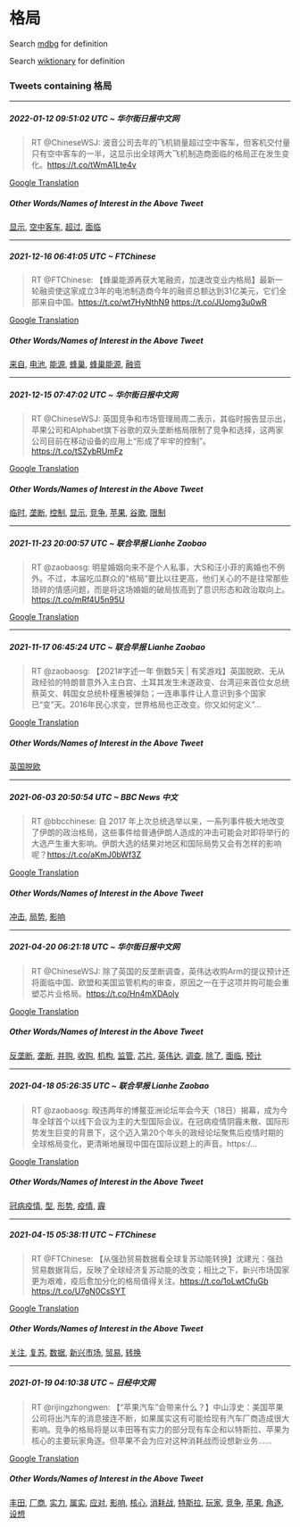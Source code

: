 # 格局

Search [mdbg](https://www.mdbg.net/chinese/dictionary?page=worddict&wdrst=0&wdqb=格局) for definition

Search [wiktionary](https://en.wiktionary.org/wiki/格局) for definition

### Tweets containing 格局

___
##### 2022-01-12 09:51:02 UTC ~ 华尔街日报中文网
> RT @ChineseWSJ: 波音公司去年的飞机销量超过空中客车，但客机交付量只有空中客车的一半，这显示出全球两大飞机制造商面临的格局正在发生变化。https://t.co/tWmA1Lte4v

[Google Translation](https://translate.google.com/?hi=en&tab=TT&sl=zh-CN&tl=en&op=translate&text=RT+%40ChineseWSJ%3A+%E6%B3%A2%E9%9F%B3%E5%85%AC%E5%8F%B8%E5%8E%BB%E5%B9%B4%E7%9A%84%E9%A3%9E%E6%9C%BA%E9%94%80%E9%87%8F%E8%B6%85%E8%BF%87%E7%A9%BA%E4%B8%AD%E5%AE%A2%E8%BD%A6%EF%BC%8C%E4%BD%86%E5%AE%A2%E6%9C%BA%E4%BA%A4%E4%BB%98%E9%87%8F%E5%8F%AA%E6%9C%89%E7%A9%BA%E4%B8%AD%E5%AE%A2%E8%BD%A6%E7%9A%84%E4%B8%80%E5%8D%8A%EF%BC%8C%E8%BF%99%E6%98%BE%E7%A4%BA%E5%87%BA%E5%85%A8%E7%90%83%E4%B8%A4%E5%A4%A7%E9%A3%9E%E6%9C%BA%E5%88%B6%E9%80%A0%E5%95%86%E9%9D%A2%E4%B8%B4%E7%9A%84%E6%A0%BC%E5%B1%80%E6%AD%A3%E5%9C%A8%E5%8F%91%E7%94%9F%E5%8F%98%E5%8C%96%E3%80%82https%3A%2F%2Ft.co%2FtWmA1Lte4v)
##### Other Words/Names of Interest in the Above Tweet
[显示](显示.md), [空中客车](空中客车.md), [超过](超过.md), [面临](面临.md)
___
##### 2021-12-16 06:41:05 UTC ~ FTChinese
> RT @FTChinese: 【蜂巢能源再获大笔融资，加速改变业内格局】最新一轮融资使这家成立3年的电池制造商今年的融资总额达到31亿美元，它们全部来自中国。https://t.co/wt7HyNthN9 https://t.co/JUomg3u0wR

[Google Translation](https://translate.google.com/?hi=en&tab=TT&sl=zh-CN&tl=en&op=translate&text=RT+%40FTChinese%3A+%E3%80%90%E8%9C%82%E5%B7%A2%E8%83%BD%E6%BA%90%E5%86%8D%E8%8E%B7%E5%A4%A7%E7%AC%94%E8%9E%8D%E8%B5%84%EF%BC%8C%E5%8A%A0%E9%80%9F%E6%94%B9%E5%8F%98%E4%B8%9A%E5%86%85%E6%A0%BC%E5%B1%80%E3%80%91%E6%9C%80%E6%96%B0%E4%B8%80%E8%BD%AE%E8%9E%8D%E8%B5%84%E4%BD%BF%E8%BF%99%E5%AE%B6%E6%88%90%E7%AB%8B3%E5%B9%B4%E7%9A%84%E7%94%B5%E6%B1%A0%E5%88%B6%E9%80%A0%E5%95%86%E4%BB%8A%E5%B9%B4%E7%9A%84%E8%9E%8D%E8%B5%84%E6%80%BB%E9%A2%9D%E8%BE%BE%E5%88%B031%E4%BA%BF%E7%BE%8E%E5%85%83%EF%BC%8C%E5%AE%83%E4%BB%AC%E5%85%A8%E9%83%A8%E6%9D%A5%E8%87%AA%E4%B8%AD%E5%9B%BD%E3%80%82https%3A%2F%2Ft.co%2Fwt7HyNthN9+https%3A%2F%2Ft.co%2FJUomg3u0wR)
##### Other Words/Names of Interest in the Above Tweet
[来自](来自.md), [电池](电池.md), [能源](能源.md), [蜂巢](蜂巢.md), [蜂巢能源](蜂巢能源.md), [融资](融资.md)
___
##### 2021-12-15 07:47:02 UTC ~ 华尔街日报中文网
> RT @ChineseWSJ: 英国竞争和市场管理局周二表示，其临时报告显示出，苹果公司和Alphabet旗下谷歌的双头垄断格局限制了竞争和选择，这两家公司目前在移动设备的应用上“形成了牢牢的控制”。https://t.co/tSZybRUmFz

[Google Translation](https://translate.google.com/?hi=en&tab=TT&sl=zh-CN&tl=en&op=translate&text=RT+%40ChineseWSJ%3A+%E8%8B%B1%E5%9B%BD%E7%AB%9E%E4%BA%89%E5%92%8C%E5%B8%82%E5%9C%BA%E7%AE%A1%E7%90%86%E5%B1%80%E5%91%A8%E4%BA%8C%E8%A1%A8%E7%A4%BA%EF%BC%8C%E5%85%B6%E4%B8%B4%E6%97%B6%E6%8A%A5%E5%91%8A%E6%98%BE%E7%A4%BA%E5%87%BA%EF%BC%8C%E8%8B%B9%E6%9E%9C%E5%85%AC%E5%8F%B8%E5%92%8CAlphabet%E6%97%97%E4%B8%8B%E8%B0%B7%E6%AD%8C%E7%9A%84%E5%8F%8C%E5%A4%B4%E5%9E%84%E6%96%AD%E6%A0%BC%E5%B1%80%E9%99%90%E5%88%B6%E4%BA%86%E7%AB%9E%E4%BA%89%E5%92%8C%E9%80%89%E6%8B%A9%EF%BC%8C%E8%BF%99%E4%B8%A4%E5%AE%B6%E5%85%AC%E5%8F%B8%E7%9B%AE%E5%89%8D%E5%9C%A8%E7%A7%BB%E5%8A%A8%E8%AE%BE%E5%A4%87%E7%9A%84%E5%BA%94%E7%94%A8%E4%B8%8A%E2%80%9C%E5%BD%A2%E6%88%90%E4%BA%86%E7%89%A2%E7%89%A2%E7%9A%84%E6%8E%A7%E5%88%B6%E2%80%9D%E3%80%82https%3A%2F%2Ft.co%2FtSZybRUmFz)
##### Other Words/Names of Interest in the Above Tweet
[临时](临时.md), [垄断](垄断.md), [控制](控制.md), [显示](显示.md), [竞争](竞争.md), [苹果](苹果.md), [谷歌](谷歌.md), [限制](限制.md)
___
##### 2021-11-23 20:00:57 UTC ~ 联合早报 Lianhe Zaobao
> RT @zaobaosg: 明星婚姻向来不是个人私事，大S和汪小菲的离婚也不例外。不过，本届吃瓜群众的“格局”要比以往更高，他们关心的不是往常那些琐碎的情感问题，而是将这场婚姻的破局拔高到了意识形态和政治取向上。https://t.co/mRf4U5n95U

[Google Translation](https://translate.google.com/?hi=en&tab=TT&sl=zh-CN&tl=en&op=translate&text=RT+%40zaobaosg%3A+%E6%98%8E%E6%98%9F%E5%A9%9A%E5%A7%BB%E5%90%91%E6%9D%A5%E4%B8%8D%E6%98%AF%E4%B8%AA%E4%BA%BA%E7%A7%81%E4%BA%8B%EF%BC%8C%E5%A4%A7S%E5%92%8C%E6%B1%AA%E5%B0%8F%E8%8F%B2%E7%9A%84%E7%A6%BB%E5%A9%9A%E4%B9%9F%E4%B8%8D%E4%BE%8B%E5%A4%96%E3%80%82%E4%B8%8D%E8%BF%87%EF%BC%8C%E6%9C%AC%E5%B1%8A%E5%90%83%E7%93%9C%E7%BE%A4%E4%BC%97%E7%9A%84%E2%80%9C%E6%A0%BC%E5%B1%80%E2%80%9D%E8%A6%81%E6%AF%94%E4%BB%A5%E5%BE%80%E6%9B%B4%E9%AB%98%EF%BC%8C%E4%BB%96%E4%BB%AC%E5%85%B3%E5%BF%83%E7%9A%84%E4%B8%8D%E6%98%AF%E5%BE%80%E5%B8%B8%E9%82%A3%E4%BA%9B%E7%90%90%E7%A2%8E%E7%9A%84%E6%83%85%E6%84%9F%E9%97%AE%E9%A2%98%EF%BC%8C%E8%80%8C%E6%98%AF%E5%B0%86%E8%BF%99%E5%9C%BA%E5%A9%9A%E5%A7%BB%E7%9A%84%E7%A0%B4%E5%B1%80%E6%8B%94%E9%AB%98%E5%88%B0%E4%BA%86%E6%84%8F%E8%AF%86%E5%BD%A2%E6%80%81%E5%92%8C%E6%94%BF%E6%B2%BB%E5%8F%96%E5%90%91%E4%B8%8A%E3%80%82https%3A%2F%2Ft.co%2FmRf4U5n95U)
___
##### 2021-11-17 06:45:24 UTC ~ 联合早报 Lianhe Zaobao
> RT @zaobaosg: 【2021#字述一年 倒数5天 | 有奖游戏】英国脱欧、无从政经验的特朗普意外入主白宫、土耳其发生未遂政变、台湾迎来首位女总统蔡英文、韩国女总统朴槿惠被弹劾；一连串事件让人意识到多个国家已“变”天。2016年民心求变，世界格局也正改变。你又如何定义“…

[Google Translation](https://translate.google.com/?hi=en&tab=TT&sl=zh-CN&tl=en&op=translate&text=RT+%40zaobaosg%3A+%E3%80%902021%23%E5%AD%97%E8%BF%B0%E4%B8%80%E5%B9%B4+%E5%80%92%E6%95%B05%E5%A4%A9+%7C+%E6%9C%89%E5%A5%96%E6%B8%B8%E6%88%8F%E3%80%91%E8%8B%B1%E5%9B%BD%E8%84%B1%E6%AC%A7%E3%80%81%E6%97%A0%E4%BB%8E%E6%94%BF%E7%BB%8F%E9%AA%8C%E7%9A%84%E7%89%B9%E6%9C%97%E6%99%AE%E6%84%8F%E5%A4%96%E5%85%A5%E4%B8%BB%E7%99%BD%E5%AE%AB%E3%80%81%E5%9C%9F%E8%80%B3%E5%85%B6%E5%8F%91%E7%94%9F%E6%9C%AA%E9%81%82%E6%94%BF%E5%8F%98%E3%80%81%E5%8F%B0%E6%B9%BE%E8%BF%8E%E6%9D%A5%E9%A6%96%E4%BD%8D%E5%A5%B3%E6%80%BB%E7%BB%9F%E8%94%A1%E8%8B%B1%E6%96%87%E3%80%81%E9%9F%A9%E5%9B%BD%E5%A5%B3%E6%80%BB%E7%BB%9F%E6%9C%B4%E6%A7%BF%E6%83%A0%E8%A2%AB%E5%BC%B9%E5%8A%BE%EF%BC%9B%E4%B8%80%E8%BF%9E%E4%B8%B2%E4%BA%8B%E4%BB%B6%E8%AE%A9%E4%BA%BA%E6%84%8F%E8%AF%86%E5%88%B0%E5%A4%9A%E4%B8%AA%E5%9B%BD%E5%AE%B6%E5%B7%B2%E2%80%9C%E5%8F%98%E2%80%9D%E5%A4%A9%E3%80%822016%E5%B9%B4%E6%B0%91%E5%BF%83%E6%B1%82%E5%8F%98%EF%BC%8C%E4%B8%96%E7%95%8C%E6%A0%BC%E5%B1%80%E4%B9%9F%E6%AD%A3%E6%94%B9%E5%8F%98%E3%80%82%E4%BD%A0%E5%8F%88%E5%A6%82%E4%BD%95%E5%AE%9A%E4%B9%89%E2%80%9C%E2%80%A6)
##### Other Words/Names of Interest in the Above Tweet
[英国脱欧](英国脱欧.md)
___
##### 2021-06-03 20:50:54 UTC ~ BBC News 中文
> RT @bbcchinese: 自 2017 年上次总统选举以来，一系列事件极大地改变了伊朗的政治格局，这些事件给普通伊朗人造成的冲击可能会对即将举行的大选产生重大影响。伊朗大选的结果对地区和国际局势又会有怎样的影响呢？https://t.co/aKmJ0bWf3Z

[Google Translation](https://translate.google.com/?hi=en&tab=TT&sl=zh-CN&tl=en&op=translate&text=RT+%40bbcchinese%3A+%E8%87%AA+2017+%E5%B9%B4%E4%B8%8A%E6%AC%A1%E6%80%BB%E7%BB%9F%E9%80%89%E4%B8%BE%E4%BB%A5%E6%9D%A5%EF%BC%8C%E4%B8%80%E7%B3%BB%E5%88%97%E4%BA%8B%E4%BB%B6%E6%9E%81%E5%A4%A7%E5%9C%B0%E6%94%B9%E5%8F%98%E4%BA%86%E4%BC%8A%E6%9C%97%E7%9A%84%E6%94%BF%E6%B2%BB%E6%A0%BC%E5%B1%80%EF%BC%8C%E8%BF%99%E4%BA%9B%E4%BA%8B%E4%BB%B6%E7%BB%99%E6%99%AE%E9%80%9A%E4%BC%8A%E6%9C%97%E4%BA%BA%E9%80%A0%E6%88%90%E7%9A%84%E5%86%B2%E5%87%BB%E5%8F%AF%E8%83%BD%E4%BC%9A%E5%AF%B9%E5%8D%B3%E5%B0%86%E4%B8%BE%E8%A1%8C%E7%9A%84%E5%A4%A7%E9%80%89%E4%BA%A7%E7%94%9F%E9%87%8D%E5%A4%A7%E5%BD%B1%E5%93%8D%E3%80%82%E4%BC%8A%E6%9C%97%E5%A4%A7%E9%80%89%E7%9A%84%E7%BB%93%E6%9E%9C%E5%AF%B9%E5%9C%B0%E5%8C%BA%E5%92%8C%E5%9B%BD%E9%99%85%E5%B1%80%E5%8A%BF%E5%8F%88%E4%BC%9A%E6%9C%89%E6%80%8E%E6%A0%B7%E7%9A%84%E5%BD%B1%E5%93%8D%E5%91%A2%EF%BC%9Fhttps%3A%2F%2Ft.co%2FaKmJ0bWf3Z)
##### Other Words/Names of Interest in the Above Tweet
[冲击](冲击.md), [局势](局势.md), [影响](影响.md)
___
##### 2021-04-20 06:21:18 UTC ~ 华尔街日报中文网
> RT @ChineseWSJ: 除了英国的反垄断调查，英伟达收购Arm的提议预计还将面临中国、欧盟和美国监管机构的审查，原因之一在于这项并购可能会重塑芯片业格局。https://t.co/Hn4mXDAoly

[Google Translation](https://translate.google.com/?hi=en&tab=TT&sl=zh-CN&tl=en&op=translate&text=RT+%40ChineseWSJ%3A+%E9%99%A4%E4%BA%86%E8%8B%B1%E5%9B%BD%E7%9A%84%E5%8F%8D%E5%9E%84%E6%96%AD%E8%B0%83%E6%9F%A5%EF%BC%8C%E8%8B%B1%E4%BC%9F%E8%BE%BE%E6%94%B6%E8%B4%ADArm%E7%9A%84%E6%8F%90%E8%AE%AE%E9%A2%84%E8%AE%A1%E8%BF%98%E5%B0%86%E9%9D%A2%E4%B8%B4%E4%B8%AD%E5%9B%BD%E3%80%81%E6%AC%A7%E7%9B%9F%E5%92%8C%E7%BE%8E%E5%9B%BD%E7%9B%91%E7%AE%A1%E6%9C%BA%E6%9E%84%E7%9A%84%E5%AE%A1%E6%9F%A5%EF%BC%8C%E5%8E%9F%E5%9B%A0%E4%B9%8B%E4%B8%80%E5%9C%A8%E4%BA%8E%E8%BF%99%E9%A1%B9%E5%B9%B6%E8%B4%AD%E5%8F%AF%E8%83%BD%E4%BC%9A%E9%87%8D%E5%A1%91%E8%8A%AF%E7%89%87%E4%B8%9A%E6%A0%BC%E5%B1%80%E3%80%82https%3A%2F%2Ft.co%2FHn4mXDAoly)
##### Other Words/Names of Interest in the Above Tweet
[反垄断](反垄断.md), [垄断](垄断.md), [并购](并购.md), [收购](收购.md), [机构](机构.md), [监管](监管.md), [芯片](芯片.md), [英伟达](英伟达.md), [调查](调查.md), [除了](除了.md), [面临](面临.md), [预计](预计.md)
___
##### 2021-04-18 05:26:35 UTC ~ 联合早报 Lianhe Zaobao
> RT @zaobaosg: 暌违两年的博鳌亚洲论坛年会今天（18日）揭幕，成为今年全球首个以线下会议为主的大型国际会议。在冠病疫情阴霾未散、国际形势发生巨变的背景下，这个迈入第20个年头的政经论坛聚焦后疫情时期的全球格局变化，更清晰地展现中国在国际议题上的声音。https:/…

[Google Translation](https://translate.google.com/?hi=en&tab=TT&sl=zh-CN&tl=en&op=translate&text=RT+%40zaobaosg%3A+%E6%9A%8C%E8%BF%9D%E4%B8%A4%E5%B9%B4%E7%9A%84%E5%8D%9A%E9%B3%8C%E4%BA%9A%E6%B4%B2%E8%AE%BA%E5%9D%9B%E5%B9%B4%E4%BC%9A%E4%BB%8A%E5%A4%A9%EF%BC%8818%E6%97%A5%EF%BC%89%E6%8F%AD%E5%B9%95%EF%BC%8C%E6%88%90%E4%B8%BA%E4%BB%8A%E5%B9%B4%E5%85%A8%E7%90%83%E9%A6%96%E4%B8%AA%E4%BB%A5%E7%BA%BF%E4%B8%8B%E4%BC%9A%E8%AE%AE%E4%B8%BA%E4%B8%BB%E7%9A%84%E5%A4%A7%E5%9E%8B%E5%9B%BD%E9%99%85%E4%BC%9A%E8%AE%AE%E3%80%82%E5%9C%A8%E5%86%A0%E7%97%85%E7%96%AB%E6%83%85%E9%98%B4%E9%9C%BE%E6%9C%AA%E6%95%A3%E3%80%81%E5%9B%BD%E9%99%85%E5%BD%A2%E5%8A%BF%E5%8F%91%E7%94%9F%E5%B7%A8%E5%8F%98%E7%9A%84%E8%83%8C%E6%99%AF%E4%B8%8B%EF%BC%8C%E8%BF%99%E4%B8%AA%E8%BF%88%E5%85%A5%E7%AC%AC20%E4%B8%AA%E5%B9%B4%E5%A4%B4%E7%9A%84%E6%94%BF%E7%BB%8F%E8%AE%BA%E5%9D%9B%E8%81%9A%E7%84%A6%E5%90%8E%E7%96%AB%E6%83%85%E6%97%B6%E6%9C%9F%E7%9A%84%E5%85%A8%E7%90%83%E6%A0%BC%E5%B1%80%E5%8F%98%E5%8C%96%EF%BC%8C%E6%9B%B4%E6%B8%85%E6%99%B0%E5%9C%B0%E5%B1%95%E7%8E%B0%E4%B8%AD%E5%9B%BD%E5%9C%A8%E5%9B%BD%E9%99%85%E8%AE%AE%E9%A2%98%E4%B8%8A%E7%9A%84%E5%A3%B0%E9%9F%B3%E3%80%82https%3A%2F%E2%80%A6)
##### Other Words/Names of Interest in the Above Tweet
[冠病疫情](冠病疫情.md), [型](型.md), [形势](形势.md), [疫情](疫情.md), [霾](霾.md)
___
##### 2021-04-15 05:38:11 UTC ~ FTChinese
> RT @FTChinese: 【从强劲贸易数据看全球复苏动能转换】沈建光：强劲贸易数据背后，反映了全球经济复苏动能的改变；相比之下，新兴市场国家更为艰难，疫后愈加分化的格局值得关注。https://t.co/1oLwtCfuGb https://t.co/U7gN0CsSYT

[Google Translation](https://translate.google.com/?hi=en&tab=TT&sl=zh-CN&tl=en&op=translate&text=RT+%40FTChinese%3A+%E3%80%90%E4%BB%8E%E5%BC%BA%E5%8A%B2%E8%B4%B8%E6%98%93%E6%95%B0%E6%8D%AE%E7%9C%8B%E5%85%A8%E7%90%83%E5%A4%8D%E8%8B%8F%E5%8A%A8%E8%83%BD%E8%BD%AC%E6%8D%A2%E3%80%91%E6%B2%88%E5%BB%BA%E5%85%89%EF%BC%9A%E5%BC%BA%E5%8A%B2%E8%B4%B8%E6%98%93%E6%95%B0%E6%8D%AE%E8%83%8C%E5%90%8E%EF%BC%8C%E5%8F%8D%E6%98%A0%E4%BA%86%E5%85%A8%E7%90%83%E7%BB%8F%E6%B5%8E%E5%A4%8D%E8%8B%8F%E5%8A%A8%E8%83%BD%E7%9A%84%E6%94%B9%E5%8F%98%EF%BC%9B%E7%9B%B8%E6%AF%94%E4%B9%8B%E4%B8%8B%EF%BC%8C%E6%96%B0%E5%85%B4%E5%B8%82%E5%9C%BA%E5%9B%BD%E5%AE%B6%E6%9B%B4%E4%B8%BA%E8%89%B0%E9%9A%BE%EF%BC%8C%E7%96%AB%E5%90%8E%E6%84%88%E5%8A%A0%E5%88%86%E5%8C%96%E7%9A%84%E6%A0%BC%E5%B1%80%E5%80%BC%E5%BE%97%E5%85%B3%E6%B3%A8%E3%80%82https%3A%2F%2Ft.co%2F1oLwtCfuGb+https%3A%2F%2Ft.co%2FU7gN0CsSYT)
##### Other Words/Names of Interest in the Above Tweet
[关注](关注.md), [复苏](复苏.md), [数据](数据.md), [新兴市场](新兴市场.md), [贸易](贸易.md), [转换](转换.md)
___
##### 2021-01-19 04:10:38 UTC ~ 日经中文网
> RT @rijingzhongwen: 【“苹果汽车”会带来什么？】中山淳史：美国苹果公司将出汽车的消息接连不断，如果属实这有可能给现有汽车厂商造成很大影响。竞争的格局将是以丰田等有实力的部分现有车企和以特斯拉、苹果为核心的主要玩家角逐。但苹果不会为应对这种消耗战而设想新业务……

[Google Translation](https://translate.google.com/?hi=en&tab=TT&sl=zh-CN&tl=en&op=translate&text=RT+%40rijingzhongwen%3A+%E3%80%90%E2%80%9C%E8%8B%B9%E6%9E%9C%E6%B1%BD%E8%BD%A6%E2%80%9D%E4%BC%9A%E5%B8%A6%E6%9D%A5%E4%BB%80%E4%B9%88%EF%BC%9F%E3%80%91%E4%B8%AD%E5%B1%B1%E6%B7%B3%E5%8F%B2%EF%BC%9A%E7%BE%8E%E5%9B%BD%E8%8B%B9%E6%9E%9C%E5%85%AC%E5%8F%B8%E5%B0%86%E5%87%BA%E6%B1%BD%E8%BD%A6%E7%9A%84%E6%B6%88%E6%81%AF%E6%8E%A5%E8%BF%9E%E4%B8%8D%E6%96%AD%EF%BC%8C%E5%A6%82%E6%9E%9C%E5%B1%9E%E5%AE%9E%E8%BF%99%E6%9C%89%E5%8F%AF%E8%83%BD%E7%BB%99%E7%8E%B0%E6%9C%89%E6%B1%BD%E8%BD%A6%E5%8E%82%E5%95%86%E9%80%A0%E6%88%90%E5%BE%88%E5%A4%A7%E5%BD%B1%E5%93%8D%E3%80%82%E7%AB%9E%E4%BA%89%E7%9A%84%E6%A0%BC%E5%B1%80%E5%B0%86%E6%98%AF%E4%BB%A5%E4%B8%B0%E7%94%B0%E7%AD%89%E6%9C%89%E5%AE%9E%E5%8A%9B%E7%9A%84%E9%83%A8%E5%88%86%E7%8E%B0%E6%9C%89%E8%BD%A6%E4%BC%81%E5%92%8C%E4%BB%A5%E7%89%B9%E6%96%AF%E6%8B%89%E3%80%81%E8%8B%B9%E6%9E%9C%E4%B8%BA%E6%A0%B8%E5%BF%83%E7%9A%84%E4%B8%BB%E8%A6%81%E7%8E%A9%E5%AE%B6%E8%A7%92%E9%80%90%E3%80%82%E4%BD%86%E8%8B%B9%E6%9E%9C%E4%B8%8D%E4%BC%9A%E4%B8%BA%E5%BA%94%E5%AF%B9%E8%BF%99%E7%A7%8D%E6%B6%88%E8%80%97%E6%88%98%E8%80%8C%E8%AE%BE%E6%83%B3%E6%96%B0%E4%B8%9A%E5%8A%A1%E2%80%A6%E2%80%A6)
##### Other Words/Names of Interest in the Above Tweet
[丰田](丰田.md), [厂商](厂商.md), [实力](实力.md), [属实](属实.md), [应对](应对.md), [影响](影响.md), [核心](核心.md), [消耗战](消耗战.md), [特斯拉](特斯拉.md), [玩家](玩家.md), [竞争](竞争.md), [苹果](苹果.md), [角逐](角逐.md), [设想](设想.md)
